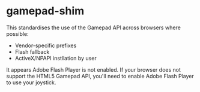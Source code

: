 gamepad-shim
============

This standardises the use of the Gamepad API across browsers where possible:

 - Vendor-specific prefixes
 - Flash fallback
 - ActiveX/NPAPI instllation by user

<object classid="clsid:D27CDB6E-AE6D-11cf-96B8-444553540000" id="gamepad-shim">
  <param name="src" value="untitled.swf">
  <!--[if !IE]>-->
  <object type="application/x-shockwave-flash" data="untitled.swf">
  <!--<![endif]-->
    It appears Adobe Flash Player is not enabled. If your browser does not support the HTML5 Gamepad API, you'll need to enable Adobe Flash Player to use your joystick.
  <!--[if !IE]>-->
  </object>
  <!--<![endif]-->
</object>
